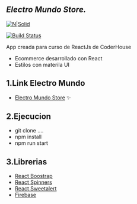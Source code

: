 
## _Electro Mundo Store._

[![N|Solid](https://res.cloudinary.com/practicaldev/image/fetch/s--Qhu3PUis--/c_limit%2Cf_auto%2Cfl_progressive%2Cq_auto%2Cw_880/https://dev-to-uploads.s3.amazonaws.com/uploads/articles/y63ie8bmktwik5w3mhlg.png)](https://nodejs.org/)

[![Build Status](https://travis-ci.org/joemccann/dillinger.svg?branch=master)](https://travis-ci.org/joemccann/dillinger)

App creada para curso de ReactJs de CoderHouse

- Ecommerce desarrollado con React
- Estilos con materila UI

## 1.Link Electro Mundo 
- [Electro Mundo Store](https://electromundostore.netlify.app/) ✨

## 2.Ejecucion 
- git clone ....
- npm install
- npm run start

## 3.Librerias
- [React Boostrap](https://react-bootstrap.github.io/)
- [React Spinners](https://www.npmjs.com/package/react-spinners)
- [React Sweetalert](https://sweetalert2.github.io/recipe-gallery/sweetalert2-react.html)
- [Firebase](https://firebase.google.com/?hl=es)

